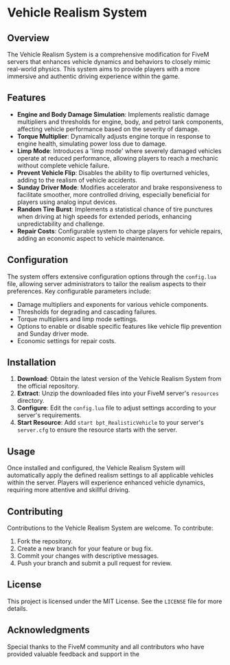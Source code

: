 # Vehicle Realism System

## Overview

The Vehicle Realism System is a comprehensive modification for FiveM servers that enhances vehicle dynamics and behaviors to closely mimic real-world physics. This system aims to provide players with a more immersive and authentic driving experience within the game.

## Features

- **Engine and Body Damage Simulation**: Implements realistic damage multipliers and thresholds for engine, body, and petrol tank components, affecting vehicle performance based on the severity of damage.
- **Torque Multiplier**: Dynamically adjusts engine torque in response to engine health, simulating power loss due to damage.
- **Limp Mode**: Introduces a 'limp mode' where severely damaged vehicles operate at reduced performance, allowing players to reach a mechanic without complete vehicle failure.
- **Prevent Vehicle Flip**: Disables the ability to flip overturned vehicles, adding to the realism of vehicle accidents.
- **Sunday Driver Mode**: Modifies accelerator and brake responsiveness to facilitate smoother, more controlled driving, especially beneficial for players using analog input devices.
- **Random Tire Burst**: Implements a statistical chance of tire punctures when driving at high speeds for extended periods, enhancing unpredictability and challenge.
- **Repair Costs**: Configurable system to charge players for vehicle repairs, adding an economic aspect to vehicle maintenance.

## Configuration

The system offers extensive configuration options through the `config.lua` file, allowing server administrators to tailor the realism aspects to their preferences. Key configurable parameters include:

- Damage multipliers and exponents for various vehicle components.
- Thresholds for degrading and cascading failures.
- Torque multipliers and limp mode settings.
- Options to enable or disable specific features like vehicle flip prevention and Sunday driver mode.
- Economic settings for repair costs.

## Installation

1. **Download**: Obtain the latest version of the Vehicle Realism System from the official repository.
2. **Extract**: Unzip the downloaded files into your FiveM server's `resources` directory.
3. **Configure**: Edit the `config.lua` file to adjust settings according to your server's requirements.
4. **Start Resource**: Add `start bpt_RealisticVehicle` to your server's `server.cfg` to ensure the resource starts with the server.

## Usage

Once installed and configured, the Vehicle Realism System will automatically apply the defined realism settings to all applicable vehicles within the server. Players will experience enhanced vehicle dynamics, requiring more attentive and skillful driving.

## Contributing

Contributions to the Vehicle Realism System are welcome. To contribute:

1. Fork the repository.
2. Create a new branch for your feature or bug fix.
3. Commit your changes with descriptive messages.
4. Push your branch and submit a pull request for review.

## License

This project is licensed under the MIT License. See the `LICENSE` file for more details.

## Acknowledgments

Special thanks to the FiveM community and all contributors who have provided valuable feedback and support in the
